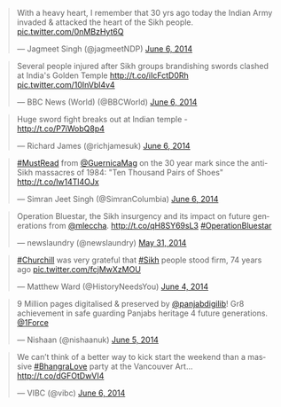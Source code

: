 <script async src="//platform.twitter.com/widgets.js" charset="utf-8"></script>

<blockquote class="twitter-tweet" lang="en"><p>With a heavy heart, I remember that 30 yrs ago today the Indian Army invaded &amp; attacked the heart of the Sikh people. <a href="http://t.co/0nMBzHyt6Q">pic.twitter.com/0nMBzHyt6Q</a></p>&mdash; Jagmeet Singh (@jagmeetNDP) <a href="https://twitter.com/jagmeetNDP/statuses/474987520451944448">June 6, 2014</a></blockquote>

<blockquote class="twitter-tweet" lang="en"><p>Several people injured after Sikh groups brandishing swords clashed at India&#39;s Golden Temple <a href="http://t.co/iIcFctD0Rh">http://t.co/iIcFctD0Rh</a> <a href="http://t.co/10InVbl4v4">pic.twitter.com/10InVbl4v4</a></p>&mdash; BBC News (World) (@BBCWorld) <a href="https://twitter.com/BBCWorld/statuses/474877602709397504">June 6, 2014</a></blockquote>

<blockquote class="twitter-tweet" lang="en"><p>Huge sword fight breaks out at Indian temple - <a href="http://t.co/P7iWobQ8p4">http://t.co/P7iWobQ8p4</a></p>&mdash; Richard James (@richjamesuk) <a href="https://twitter.com/richjamesuk/statuses/474877081244147712">June 6, 2014</a></blockquote>

<blockquote class="twitter-tweet" lang="en"><p><a href="https://twitter.com/search?q=%23MustRead&amp;src=hash">#MustRead</a> from <a href="https://twitter.com/GuernicaMag">@GuernicaMag</a> on the 30 year mark since the anti-Sikh massacres of 1984: &quot;Ten Thousand Pairs of Shoes&quot;&#10;<a href="http://t.co/lw14Tl4OJx">http://t.co/lw14Tl4OJx</a></p>&mdash; Simran Jeet Singh (@SimranColumbia) <a href="https://twitter.com/SimranColumbia/statuses/474983186498199553">June 6, 2014</a></blockquote>

<blockquote class="twitter-tweet" lang="en"><p>Operation Bluestar, the Sikh insurgency and its impact on future generations from <a href="https://twitter.com/mleccha">@mleccha</a>. <a href="http://t.co/qH8SY69sL3">http://t.co/qH8SY69sL3</a> <a href="https://twitter.com/search?q=%23OperationBluestar&amp;src=hash">#OperationBluestar</a></p>&mdash; newslaundry (@newslaundry) <a href="https://twitter.com/newslaundry/statuses/472715279722504192">May 31, 2014</a></blockquote>

<blockquote class="twitter-tweet" lang="en"><p><a href="https://twitter.com/search?q=%23Churchill&amp;src=hash">#Churchill</a> was very grateful that <a href="https://twitter.com/search?q=%23Sikh&amp;src=hash">#Sikh</a> people stood firm, 74 years ago <a href="http://t.co/fcjMwXzMOU">pic.twitter.com/fcjMwXzMOU</a></p>&mdash; Matthew Ward (@HistoryNeedsYou) <a href="https://twitter.com/HistoryNeedsYou/statuses/474280290823983104">June 4, 2014</a></blockquote>

<blockquote class="twitter-tweet" lang="en"><p>9 Million pages digitalised &amp; preserved by <a href="https://twitter.com/panjabdigilib">@panjabdigilib</a>! Gr8 achievement in safe guarding Panjabs heritage 4 future generations. <a href="https://twitter.com/1Force">@1Force</a></p>&mdash; Nishaan (@nishaanuk) <a href="https://twitter.com/nishaanuk/statuses/474495975097389056">June 5, 2014</a></blockquote>

<blockquote class="twitter-tweet" lang="en"><p>We can’t think of a better way to kick start the weekend than a massive <a href="https://twitter.com/search?q=%23BhangraLove&amp;src=hash">#BhangraLove</a> party at the Vancouver Art... <a href="http://t.co/dGFOtDwVI4">http://t.co/dGFOtDwVI4</a></p>&mdash; VIBC (@vibc) <a href="https://twitter.com/vibc/statuses/475050780932980736">June 6, 2014</a></blockquote>
